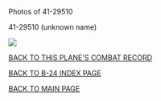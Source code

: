 
Photos of 41-29510






 




41-29510 (unknown name)  

![](41-29510.jpg)  
  

[BACK TO THIS PLANE'S COMBAT RECORD](ValorToVictory/b24s/41-29510.md)  

[BACK TO B-24 INDEX PAGE](ValorToVictory/000b24s.md)  

[BACK TO MAIN PAGE](ValorToVictory/index.html)



